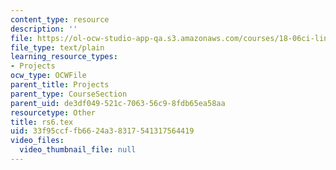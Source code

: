 ```yaml
---
content_type: resource
description: ''
file: https://ol-ocw-studio-app-qa.s3.amazonaws.com/courses/18-06ci-linear-algebra-communications-intensive-spring-2004/33f95ccffb6624a38317541317564419_rs6.tex
file_type: text/plain
learning_resource_types:
- Projects
ocw_type: OCWFile
parent_title: Projects
parent_type: CourseSection
parent_uid: de3df049-521c-7063-56c9-8fdb65ea58aa
resourcetype: Other
title: rs6.tex
uid: 33f95ccf-fb66-24a3-8317-541317564419
video_files:
  video_thumbnail_file: null
---
```

